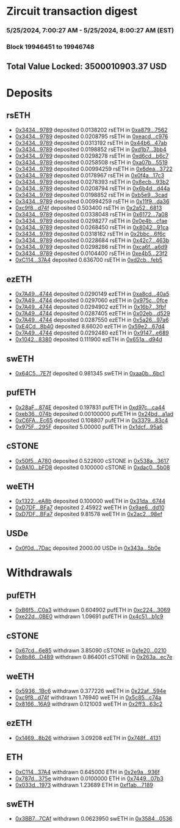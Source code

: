 # Zircuit transaction digest
### 5/25/2024, 7:00:27 AM - 5/25/2024, 8:00:27 AM (EST)
### Block 19946451 to 19946748

## Total Value Locked: 3500010903.37 USD

# Deposits
## rsETH
- [0x3434...9789](https://etherscan.io/address/0x34349c5569e7B846c3558961552D2202760A9789) deposited 0.0138202 rsETH in [0xa879...7562](https://etherscan.io/tx/0x34349c5569e7B846c3558961552D2202760A9789)
- [0x3434...9789](https://etherscan.io/address/0x34349c5569e7B846c3558961552D2202760A9789) deposited 0.0208795 rsETH in [0xeacd...c976](https://etherscan.io/tx/0x34349c5569e7B846c3558961552D2202760A9789)
- [0x3434...9789](https://etherscan.io/address/0x34349c5569e7B846c3558961552D2202760A9789) deposited 0.0313192 rsETH in [0x44b6...47ab](https://etherscan.io/tx/0x34349c5569e7B846c3558961552D2202760A9789)
- [0x3434...9789](https://etherscan.io/address/0x34349c5569e7B846c3558961552D2202760A9789) deposited 0.0198852 rsETH in [0xd1b7...3bb4](https://etherscan.io/tx/0x34349c5569e7B846c3558961552D2202760A9789)
- [0x3434...9789](https://etherscan.io/address/0x34349c5569e7B846c3558961552D2202760A9789) deposited 0.0298278 rsETH in [0xd6cd...b6c7](https://etherscan.io/tx/0x34349c5569e7B846c3558961552D2202760A9789)
- [0x3434...9789](https://etherscan.io/address/0x34349c5569e7B846c3558961552D2202760A9789) deposited 0.0258508 rsETH in [0xa07b...5519](https://etherscan.io/tx/0x34349c5569e7B846c3558961552D2202760A9789)
- [0x3434...9789](https://etherscan.io/address/0x34349c5569e7B846c3558961552D2202760A9789) deposited 0.00994259 rsETH in [0x6dea...3722](https://etherscan.io/tx/0x34349c5569e7B846c3558961552D2202760A9789)
- [0x3434...9789](https://etherscan.io/address/0x34349c5569e7B846c3558961552D2202760A9789) deposited 0.0178967 rsETH in [0x0f4a...17c3](https://etherscan.io/tx/0x34349c5569e7B846c3558961552D2202760A9789)
- [0x3434...9789](https://etherscan.io/address/0x34349c5569e7B846c3558961552D2202760A9789) deposited 0.0278393 rsETH in [0x8ecb...93b2](https://etherscan.io/tx/0x34349c5569e7B846c3558961552D2202760A9789)
- [0x3434...9789](https://etherscan.io/address/0x34349c5569e7B846c3558961552D2202760A9789) deposited 0.0208794 rsETH in [0x6b4d...d44a](https://etherscan.io/tx/0x34349c5569e7B846c3558961552D2202760A9789)
- [0x3434...9789](https://etherscan.io/address/0x34349c5569e7B846c3558961552D2202760A9789) deposited 0.0198852 rsETH in [0xb5e9...3cad](https://etherscan.io/tx/0x34349c5569e7B846c3558961552D2202760A9789)
- [0x3434...9789](https://etherscan.io/address/0x34349c5569e7B846c3558961552D2202760A9789) deposited 0.00994259 rsETH in [0x11f9...da36](https://etherscan.io/tx/0x34349c5569e7B846c3558961552D2202760A9789)
- [0xc9f8...d74f](https://etherscan.io/address/0xc9f8a84f15d9764CF7eed15cc6D6d99b1a28d74f) deposited 0.503400 rsETH in [0x2a52...6813](https://etherscan.io/tx/0xc9f8a84f15d9764CF7eed15cc6D6d99b1a28d74f)
- [0x3434...9789](https://etherscan.io/address/0x34349c5569e7B846c3558961552D2202760A9789) deposited 0.0338048 rsETH in [0x6172...7a08](https://etherscan.io/tx/0x34349c5569e7B846c3558961552D2202760A9789)
- [0x3434...9789](https://etherscan.io/address/0x34349c5569e7B846c3558961552D2202760A9789) deposited 0.0298277 rsETH in [0x0e4b...cfae](https://etherscan.io/tx/0x34349c5569e7B846c3558961552D2202760A9789)
- [0x3434...9789](https://etherscan.io/address/0x34349c5569e7B846c3558961552D2202760A9789) deposited 0.0268450 rsETH in [0x8042...91ca](https://etherscan.io/tx/0x34349c5569e7B846c3558961552D2202760A9789)
- [0x3434...9789](https://etherscan.io/address/0x34349c5569e7B846c3558961552D2202760A9789) deposited 0.0318162 rsETH in [0x2bbc...6f6c](https://etherscan.io/tx/0x34349c5569e7B846c3558961552D2202760A9789)
- [0x3434...9789](https://etherscan.io/address/0x34349c5569e7B846c3558961552D2202760A9789) deposited 0.0228684 rsETH in [0x42c7...463b](https://etherscan.io/tx/0x34349c5569e7B846c3558961552D2202760A9789)
- [0x3434...9789](https://etherscan.io/address/0x34349c5569e7B846c3558961552D2202760A9789) deposited 0.0298286 rsETH in [0xca6f...a6d9](https://etherscan.io/tx/0x34349c5569e7B846c3558961552D2202760A9789)
- [0x3434...9789](https://etherscan.io/address/0x34349c5569e7B846c3558961552D2202760A9789) deposited 0.0104400 rsETH in [0xe4b5...23f2](https://etherscan.io/tx/0x34349c5569e7B846c3558961552D2202760A9789)
- [0xC114...37A4](https://etherscan.io/address/0xC1148719D491416Cabb5FAB52858acEd4d2137A4) deposited 0.636700 rsETH in [0xd2cb...feb5](https://etherscan.io/tx/0xC1148719D491416Cabb5FAB52858acEd4d2137A4)
## ezETH
- [0x7A49...4744](https://etherscan.io/address/0x7A493Be5c2ce014cD049Bf178a1ac0Db1B434744) deposited 0.0290149 ezETH in [0xa8cd...40a5](https://etherscan.io/tx/0x7A493Be5c2ce014cD049Bf178a1ac0Db1B434744)
- [0x7A49...4744](https://etherscan.io/address/0x7A493Be5c2ce014cD049Bf178a1ac0Db1B434744) deposited 0.0297060 ezETH in [0x975c...0fce](https://etherscan.io/tx/0x7A493Be5c2ce014cD049Bf178a1ac0Db1B434744)
- [0x7A49...4744](https://etherscan.io/address/0x7A493Be5c2ce014cD049Bf178a1ac0Db1B434744) deposited 0.0294902 ezETH in [0x16b7...3fbf](https://etherscan.io/tx/0x7A493Be5c2ce014cD049Bf178a1ac0Db1B434744)
- [0x7A49...4744](https://etherscan.io/address/0x7A493Be5c2ce014cD049Bf178a1ac0Db1B434744) deposited 0.0287405 ezETH in [0x02eb...d529](https://etherscan.io/tx/0x7A493Be5c2ce014cD049Bf178a1ac0Db1B434744)
- [0x7A49...4744](https://etherscan.io/address/0x7A493Be5c2ce014cD049Bf178a1ac0Db1B434744) deposited 0.0287550 ezETH in [0x5a26...97a6](https://etherscan.io/tx/0x7A493Be5c2ce014cD049Bf178a1ac0Db1B434744)
- [0xE4Cd...8b40](https://etherscan.io/address/0xE4Cde89434732aE46d3cC124fC0215D523F08b40) deposited 8.66020 ezETH in [0x59e2...67d4](https://etherscan.io/tx/0xE4Cde89434732aE46d3cC124fC0215D523F08b40)
- [0x7A49...4744](https://etherscan.io/address/0x7A493Be5c2ce014cD049Bf178a1ac0Db1B434744) deposited 0.0292480 ezETH in [0x9147...e689](https://etherscan.io/tx/0x7A493Be5c2ce014cD049Bf178a1ac0Db1B434744)
- [0x1042...8380](https://etherscan.io/address/0x10423672a105AfC2DAd380a7f1CF1EEe93938380) deposited 0.111900 ezETH in [0x651a...d94d](https://etherscan.io/tx/0x10423672a105AfC2DAd380a7f1CF1EEe93938380)
## swETH
- [0x64C5...7E7f](https://etherscan.io/address/0x64C5480bf1BA9C1E7Fc3695a349E26446d777E7f) deposited 0.981345 swETH in [0xaa0b...6bc1](https://etherscan.io/tx/0x64C5480bf1BA9C1E7Fc3695a349E26446d777E7f)
## pufETH
- [0x28aF...874E](https://etherscan.io/address/0x28aF4279A8B9746106c37469329AEC538d14874E) deposited 0.197831 pufETH in [0xd97c...ca44](https://etherscan.io/tx/0x28aF4279A8B9746106c37469329AEC538d14874E)
- [0xeb36...074b](https://etherscan.io/address/0xeb36Fc9cac5Dea035e13FdD1999B1128871b074b) deposited 0.00100000 pufETH in [0x24bd...a1ad](https://etherscan.io/tx/0xeb36Fc9cac5Dea035e13FdD1999B1128871b074b)
- [0xC6FA...Ec65](https://etherscan.io/address/0xC6FA5956f1f930C55D45997D5196144C5aeBEc65) deposited 0.108807 pufETH in [0x3379...83c4](https://etherscan.io/tx/0xC6FA5956f1f930C55D45997D5196144C5aeBEc65)
- [0x975F...295F](https://etherscan.io/address/0x975FE70DdF52C60AbDc80e1be11469E02035295F) deposited 5.00000 pufETH in [0x1dcf...95a6](https://etherscan.io/tx/0x975FE70DdF52C60AbDc80e1be11469E02035295F)
## cSTONE
- [0x50f5...A780](https://etherscan.io/address/0x50f5B6f1b517983C90aF7909327D7578D5b5A780) deposited 0.522600 cSTONE in [0x538a...3617](https://etherscan.io/tx/0x50f5B6f1b517983C90aF7909327D7578D5b5A780)
- [0x9A10...bFD8](https://etherscan.io/address/0x9A10981Af9AeC64b1A4Ae2f43D79b6359592bFD8) deposited 0.100000 cSTONE in [0xdac0...5b08](https://etherscan.io/tx/0x9A10981Af9AeC64b1A4Ae2f43D79b6359592bFD8)
## weETH
- [0x1322...eA8b](https://etherscan.io/address/0x13224549Bbef05cC4c8a692ad07174b7A65EeA8b) deposited 0.100000 weETH in [0x31da...6744](https://etherscan.io/tx/0x13224549Bbef05cC4c8a692ad07174b7A65EeA8b)
- [0xD7DF...BFa7](https://etherscan.io/address/0xD7DF7E085214743530afF339aFC420c7c720BFa7) deposited 2.45922 weETH in [0x9ae6...dd10](https://etherscan.io/tx/0xD7DF7E085214743530afF339aFC420c7c720BFa7)
- [0xD7DF...BFa7](https://etherscan.io/address/0xD7DF7E085214743530afF339aFC420c7c720BFa7) deposited 9.81578 weETH in [0x2ac2...98ef](https://etherscan.io/tx/0xD7DF7E085214743530afF339aFC420c7c720BFa7)
## USDe
- [0x0f0d...7Dac](https://etherscan.io/address/0x0f0dc68F92a61571DE2a8D0130aE6F8979a57Dac) deposited 2000.00 USDe in [0x343a...5b0e](https://etherscan.io/tx/0x0f0dc68F92a61571DE2a8D0130aE6F8979a57Dac)
# Withdrawals
## pufETH
- [0xB6f5...C0a3](https://etherscan.io/address/0xB6f52520235FDA99D8C7387Ac35E6956F5c4C0a3) withdrawn 0.604902 pufETH in [0xc224...3069](https://etherscan.io/tx/0xB6f52520235FDA99D8C7387Ac35E6956F5c4C0a3)
- [0xe22d...0BE0](https://etherscan.io/address/0xe22d46Ebfd6DB936cFb9159b5dcBC667393E0BE0) withdrawn 1.09691 pufETH in [0x4c51...b1c9](https://etherscan.io/tx/0xe22d46Ebfd6DB936cFb9159b5dcBC667393E0BE0)
## cSTONE
- [0x67cd...6e85](https://etherscan.io/address/0x67cdF4DcD90F4Daf97F9B8944E12a515A9Dd6e85) withdrawn 3.85090 cSTONE in [0xfe20...0210](https://etherscan.io/tx/0x67cdF4DcD90F4Daf97F9B8944E12a515A9Dd6e85)
- [0x8b86...D4B9](https://etherscan.io/address/0x8b86b588eB5C70d281a1CCfa46824b4388FbD4B9) withdrawn 0.864001 cSTONE in [0x263a...ec7e](https://etherscan.io/tx/0x8b86b588eB5C70d281a1CCfa46824b4388FbD4B9)
## weETH
- [0x5936...1Bc6](https://etherscan.io/address/0x5936dC518B381926195032ACbbFdaA85532e1Bc6) withdrawn 0.377226 weETH in [0x22af...594e](https://etherscan.io/tx/0x5936dC518B381926195032ACbbFdaA85532e1Bc6)
- [0xc9f8...d74f](https://etherscan.io/address/0xc9f8a84f15d9764CF7eed15cc6D6d99b1a28d74f) withdrawn 1.76940 weETH in [0x5c85...c74a](https://etherscan.io/tx/0xc9f8a84f15d9764CF7eed15cc6D6d99b1a28d74f)
- [0x8166...16A9](https://etherscan.io/address/0x8166E4b0EFc002f7681f521F0b8ec55ba0E316A9) withdrawn 0.121003 weETH in [0x2ff3...63c2](https://etherscan.io/tx/0x8166E4b0EFc002f7681f521F0b8ec55ba0E316A9)
## ezETH
- [0x1469...8b26](https://etherscan.io/address/0x1469038edCE33e3EFB5D689586f408b6512f8b26) withdrawn 3.09208 ezETH in [0x748f...4131](https://etherscan.io/tx/0x1469038edCE33e3EFB5D689586f408b6512f8b26)
## ETH
- [0xC114...37A4](https://etherscan.io/address/0xC1148719D491416Cabb5FAB52858acEd4d2137A4) withdrawn 0.645000 ETH in [0x2e9a...936f](https://etherscan.io/tx/0xC1148719D491416Cabb5FAB52858acEd4d2137A4)
- [0x787d...375e](https://etherscan.io/address/0x787dCEFdC1CB467D20ea82Ccb1cF40660969375e) withdrawn 0.0100000 ETH in [0x7449...07b3](https://etherscan.io/tx/0x787dCEFdC1CB467D20ea82Ccb1cF40660969375e)
- [0x033d...1973](https://etherscan.io/address/0x033dd206F34568aC2c5952Acd4e2F10Fa6EA1973) withdrawn 1.23689 ETH in [0xf1ab...7189](https://etherscan.io/tx/0x033dd206F34568aC2c5952Acd4e2F10Fa6EA1973)
## swETH
- [0x3BB7...7CAf](https://etherscan.io/address/0x3BB7E468E45019D525a86493C9ca56F53F157CAf) withdrawn 0.0623950 swETH in [0x3584...0536](https://etherscan.io/tx/0x3BB7E468E45019D525a86493C9ca56F53F157CAf)
